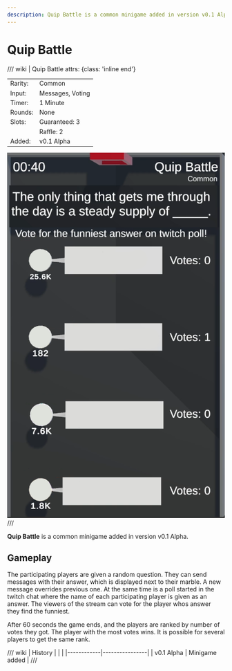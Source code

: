 ```yaml
---
description: Quip Battle is a common minigame added in version v0.1 Alpha.
---
```


# Quip Battle

/// wiki | Quip Battle
    attrs: {class: 'inline end'}

|         |                  |
|---------|------------------|
| Rarity: | Common           |
| Input:  | Messages, Voting |
| Timer:  | 1 Minute         |
| Rounds: | None             |
| Slots:  | Guaranteed: 3    |
|         | Raffle: 2        |
| Added:  | v0.1 Alpha       |

![quip-battle](../../assets/images/minigames/quip-battle.png)
///

**Quip Battle** is a common minigame added in version v0.1 Alpha.

## Gameplay

The participating players are given a random question. They can send messages with their answer, which is displayed next to their marble. A new message overrides previous one. At the same time is a poll started in the twitch chat where the name of each participating player is given as an answer. The viewers of the stream can vote for the player whos answer they find the funniest.

After 60 seconds the game ends, and the players are ranked by number of votes they got. The player with the most votes wins. It is possible for several players to get the same rank.

/// wiki | History
|            |                |
|------------|----------------|
| v0.1 Alpha | Minigame added |
///